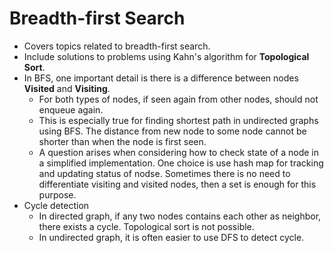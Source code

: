   # Breadth-first Search
  * Covers topics related to breadth-first search.
  * Include solutions to problems using Kahn's algorithm for **Topological Sort**.
  * In BFS, one important detail is there is a difference between nodes **Visited** and **Visiting**. 
    * For both types of nodes, if seen again from other nodes, should not enqueue again. 
    * This is especially true for finding shortest path in undirected graphs using BFS. 
    The distance from new node to some node cannot be shorter than when the node is first seen.
    * A question arises when considering how to check state of a node in a simplified implementation. 
    One choice is use hash map for tracking and updating status of nodse. Sometimes there is no need to differentiate visiting
    and visited nodes, then a set is enough for this purpose.
  * Cycle detection
    * In directed graph, if any two nodes contains each other as neighbor, there exists a cycle. Topological sort is not possible.
    * In undirected graph, it is often easier to use DFS to detect cycle. 
